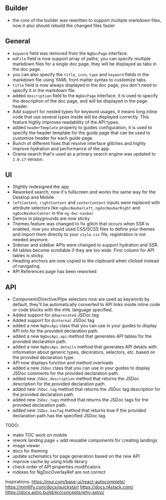 ## Builder

- the core of the builder was rewritten to support multiple markdown files,
  now it also should rebuild the changed files faster

## General

- `keyword` field was removed from the `NgDocPage` interface.
- `mdFile` field is now support array of paths, you can specify multiple
  markdown files for a single doc page, they will be displayed as tabs in the doc page.
- you can also specify the `title`, `icon`, `type` and `keyword` fields in the markdown file using
  YAML front matter syntax to customize tabs.
- `title` field is now always displayed in the doc page, you don't need to specify it in the
  markdown file.
- added `description` field to the `NgDocPage` interface, it is used to specify the description of
  the doc page, and will be displayed in the page header.
- Add support for nested types for keyword usages, it means long inline code that use several types
  inside will be displayed correctly. This feature highly improves readability of the API types.
- added `headerTemplate` property to guides configuration, it is used to specify the header template
  for the guide page that can be used to customize header for each guide page.
- Bunch of different fixes that resolve interface glitches and highly improve hydration and
  performance of the app.
- Orama search that's used as a primary search engine was updated to `2.0.17` version.

## UI

- Slightly redesigned the app
- Reworked search, now it's fullscreen and works the same way for the Desktop and Mobile.
- `leftContent`, `rightContent` and `centerContent` inputs were replaced with attribute selectors
  like `ngDocNavbarLeft`, `ngdocNavbarRight` and `ngDocNavbarCenter` in the `ng-doc-navbar`
- Demos in playgrounds are now sticky
- Themes feature was changed to fix glitch that occurs when SSR is enabled, now you should used
  CSS/SCSS files to define your themes and import them directly to your `style.css` file,
  registration is not needed anymore.
- Sidenav and sidebar APIs were changed to support hydration and SSR.
- All tables become scrollable if they are too wide. First column for API tables is sticky.
- Heading anchors are now copied to the clipboard when clicked instead of navigating.
- API References page has been reworked

## API

- Component/Directive/Pipe selectors now are used as keywords by default, they'll be automatically
  converted to API links inside inline code or code blocks with the `HTML` language specified.
- Added support for `@deprecated` JSDoc tag
- Added support for `@internal` JSDoc tag
- added a new `NgDocApi` class that you can use in your guides to display API info for the
  provided declaration path.
- added a new `NgDocApi.api` method that generates API tables for the provided declaration path.
- added a new `NgDocApi.details` method that generates API details with information about generic
  types, decorators, selectors, etc. based on the provided declaration type.
- API now displays function and method overloads
- added a new `JSDoc` class that you can use in your guides to display JSDoc comments for the
  provided declaration path.
- added new `JSDoc.description` method that returns the JSDoc description for the provided
  declaration path.
- added new `JSDoc.tag` method that returns the JSDoc tag description for the provided declaration
  path.
- added new `JSDoc.tags` method that returns the JSDoc tags for the provided declaration path.
- added new `JSDoc.hasTag` method that returns true if the provided declaration path has the
  specified JSDoc tag.

TODO:

- make TOC work on mobile
- rework landing page + add reusable components for creating landings
- image viewer
- docs for theming
- update schematics for page generation based on the new API
- improve cache by using lmdb library
- check order of API properties modificators
- indexes for NgDocOverlayRef are not correct

Inspirations:
https://mui.com/base-ui/react-autocomplete/
https://mintlify.com/docs/quickstart
https://docs.t4stack.com/
https://docs.astro.build/en/concepts/why-astro/
